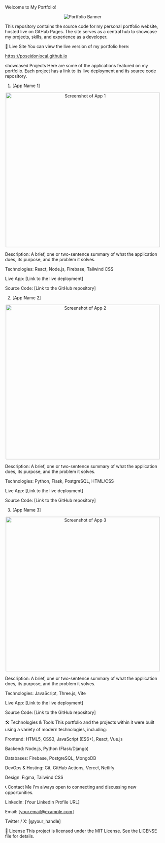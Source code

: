 Welcome to My Portfolio!
<div align="center">
<img src="https://www.google.com/search?q=https://placehold.co/600x300/000000/FFFFFF%3Ftext%3DMy%2BPortfolio" alt="Portfolio Banner">
</div>

This repository contains the source code for my personal portfolio website, hosted live on GitHub Pages. The site serves as a central hub to showcase my projects, skills, and experience as a developer.

🚀 Live Site
You can view the live version of my portfolio here:

https://poseidonlocal.github.io

showcased Projects
Here are some of the applications featured on my portfolio. Each project has a link to its live deployment and its source code repository.

1. [App Name 1]
<div align="center">
<img src="https://www.google.com/search?q=https://placehold.co/500x250/333/FFF%3Ftext%3DApp%2BScreenshot%2B1" alt="Screenshot of App 1" width="500"/>
</div>

Description: A brief, one or two-sentence summary of what the application does, its purpose, and the problem it solves.

Technologies: React, Node.js, Firebase, Tailwind CSS

Live App: [Link to the live deployment]

Source Code: [Link to the GitHub repository]

2. [App Name 2]
<div align="center">
<img src="https://www.google.com/search?q=https://placehold.co/500x250/333/FFF%3Ftext%3DApp%2BScreenshot%2B2" alt="Screenshot of App 2" width="500"/>
</div>

Description: A brief, one or two-sentence summary of what the application does, its purpose, and the problem it solves.

Technologies: Python, Flask, PostgreSQL, HTML/CSS

Live App: [Link to the live deployment]

Source Code: [Link to the GitHub repository]

3. [App Name 3]
<div align="center">
<img src="https://www.google.com/search?q=https://placehold.co/500x250/333/FFF%3Ftext%3DApp%2BScreenshot%2B3" alt="Screenshot of App 3" width="500"/>
</div>

Description: A brief, one or two-sentence summary of what the application does, its purpose, and the problem it solves.

Technologies: JavaScript, Three.js, Vite

Live App: [Link to the live deployment]

Source Code: [Link to the GitHub repository]

🛠️ Technologies & Tools
This portfolio and the projects within it were built using a variety of modern technologies, including:

Frontend: HTML5, CSS3, JavaScript (ES6+), React, Vue.js

Backend: Node.js, Python (Flask/Django)

Databases: Firebase, PostgreSQL, MongoDB

DevOps & Hosting: Git, GitHub Actions, Vercel, Netlify

Design: Figma, Tailwind CSS

📞 Contact Me
I'm always open to connecting and discussing new opportunities.

LinkedIn: [Your LinkedIn Profile URL]

Email: [your.email@example.com]

Twitter / X: [@your_handle]

📜 License
This project is licensed under the MIT License. See the LICENSE file for details.

